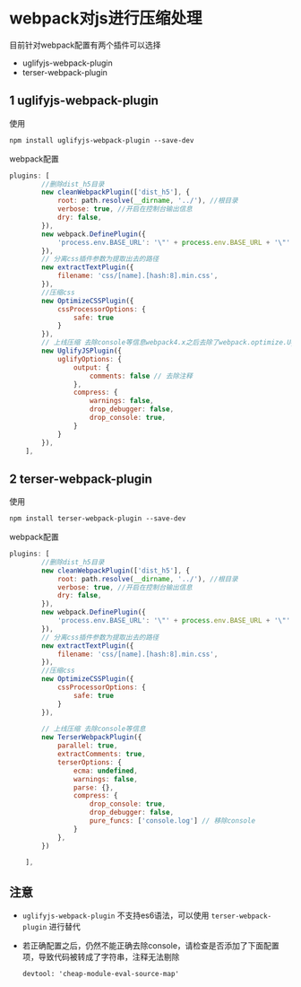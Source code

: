 # webpack对js进行压缩处理

目前针对webpack配置有两个插件可以选择

- uglifyjs-webpack-plugin
- terser-webpack-plugin

## 1 uglifyjs-webpack-plugin

使用

```markdown
npm install uglifyjs-webpack-plugin --save-dev
```

webpack配置

```javascript
plugins: [
		//删除dist_h5目录
		new cleanWebpackPlugin(['dist_h5'], {
			root: path.resolve(__dirname, '../'), //根目录
			verbose: true, //开启在控制台输出信息
			dry: false,
		}),
		new webpack.DefinePlugin({
			'process.env.BASE_URL': '\"' + process.env.BASE_URL + '\"'
		}),
		// 分离css插件参数为提取出去的路径
		new extractTextPlugin({
			filename: 'css/[name].[hash:8].min.css',
		}),
		//压缩css
		new OptimizeCSSPlugin({
			cssProcessorOptions: {
				safe: true
			}
		}),
		// 上线压缩 去除console等信息webpack4.x之后去除了webpack.optimize.UglifyJsPlugin
		new UglifyJSPlugin({
			uglifyOptions: {
				output: {
					comments: false // 去除注释
				},
				compress: {
					warnings: false,
					drop_debugger: false,
					drop_console: true,
				}
			}
		}),
	],
```

## 2 terser-webpack-plugin

使用

```markdown
npm install terser-webpack-plugin --save-dev
```

webpack配置

```javascript
plugins: [
		//删除dist_h5目录
		new cleanWebpackPlugin(['dist_h5'], {
			root: path.resolve(__dirname, '../'), //根目录
			verbose: true, //开启在控制台输出信息
			dry: false,
		}),
		new webpack.DefinePlugin({
			'process.env.BASE_URL': '\"' + process.env.BASE_URL + '\"'
		}),
		// 分离css插件参数为提取出去的路径
		new extractTextPlugin({
			filename: 'css/[name].[hash:8].min.css',
		}),
		//压缩css
		new OptimizeCSSPlugin({
			cssProcessorOptions: {
				safe: true
			}
		}),
    
		// 上线压缩 去除console等信息
		new TerserWebpackPlugin({
			parallel: true,
			extractComments: true,
			terserOptions: {
				ecma: undefined,
				warnings: false,
				parse: {},
				compress: {
					drop_console: true,
					drop_debugger: false,
					pure_funcs: ['console.log'] // 移除console
				}
			},
		})

	],
```

## 注意

- `uglifyjs-webpack-plugin` 不支持es6语法，可以使用 `terser-webpack-plugin` 进行替代

- 若正确配置之后，仍然不能正确去除console，请检查是否添加了下面配置项，导致代码被转成了字符串，注释无法剔除

  ```
  devtool: 'cheap-module-eval-source-map'
  ```

